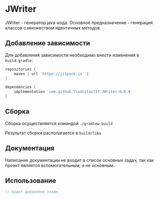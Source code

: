 # JWriter

JWriter - генератор java-кода.
Основное предназначение - генерация классов с множеством идентичных методов.

## Добавление зависимости

Для добавления зависимости необходимо внести изменения в `build.gradle`:

```groovy
repositories {
    maven { url 'https://jitpack.io' }
}

dependencies {
    implementation 'com.github.Vladislav117:JWriter:0.0.0'
}
```

## Сборка

Сборка осуществляется командой `./gradlew build`

Результат сборки располагается в `build/libs`

## Документация

Написание документации не входит в список основных задач, так как проект является вспомогательным, а не основным.

## Использование

```java
// Будет добавлено позже
```
